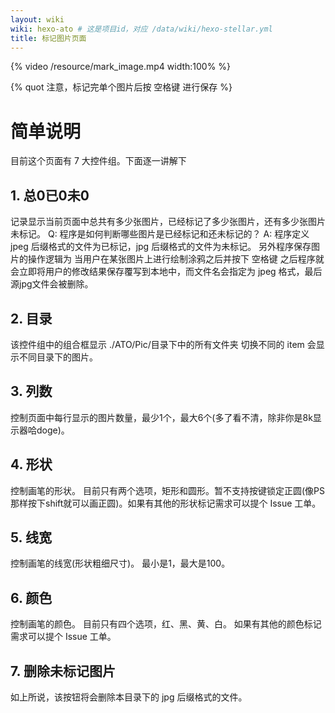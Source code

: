 ```yaml
---
layout: wiki
wiki: hexo-ato # 这是项目id，对应 /data/wiki/hexo-stellar.yml
title: 标记图片页面
---
```




{% video /resource/mark_image.mp4 width:100% %}


{% quot 注意，标记完单个图片后按 空格键 进行保存 %}


# 简单说明
目前这个页面有 7 大控件组。下面逐一讲解下


## 1. 总0已0未0

记录显示当前页面中总共有多少张图片，已经标记了多少张图片，还有多少张图片未标记。
Q: 程序是如何判断哪些图片是已经标记和还未标记的？
A: 程序定义 jpeg 后缀格式的文件为已标记，jpg 后缀格式的文件为未标记。
另外程序保存图片的操作逻辑为 当用户在某张图片上进行绘制涂鸦之后并按下 空格键 之后程序就会立即将用户的修改结果保存覆写到本地中，而文件名会指定为 jpeg 格式，最后源jpg文件会被删除。


## 2. 目录

该控件组中的组合框显示 ./ATO/Pic/目录下中的所有文件夹
切换不同的 item 会显示不同目录下的图片。

## 3. 列数

控制页面中每行显示的图片数量，最少1个，最大6个(多了看不清，除非你是8k显示器哈doge)。

## 4. 形状

控制画笔的形状。
目前只有两个选项，矩形和圆形。暂不支持按键锁定正圆(像PS那样按下shift就可以画正圆)。如果有其他的形状标记需求可以提个 Issue 工单。

## 5. 线宽

控制画笔的线宽(形状粗细尺寸)。
最小是1，最大是100。

## 6. 颜色

控制画笔的颜色。
目前只有四个选项，红、黑、黄、白。
如果有其他的颜色标记需求可以提个 Issue 工单。



## 7. 删除未标记图片

如上所说，该按钮将会删除本目录下的 jpg 后缀格式的文件。